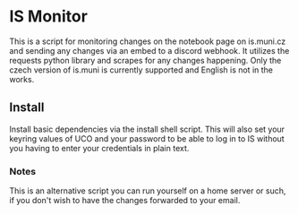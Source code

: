 # IS Monitor

This is a script for monitoring changes on the notebook page on is.muni.cz and sending any changes via an embed to a discord webhook. It utilizes the requests python library and scrapes for any changes happening. Only the czech version of is.muni is currently supported and English is not in the works.

## Install
Install basic dependencies via the install shell script. This will also set your keyring values of UCO and your password to be able to log in to IS without you having to enter your credentials in plain text.

### Notes
This is an alternative script you can run yourself on a home server or such, if you don't wish to have the changes forwarded to your email.

